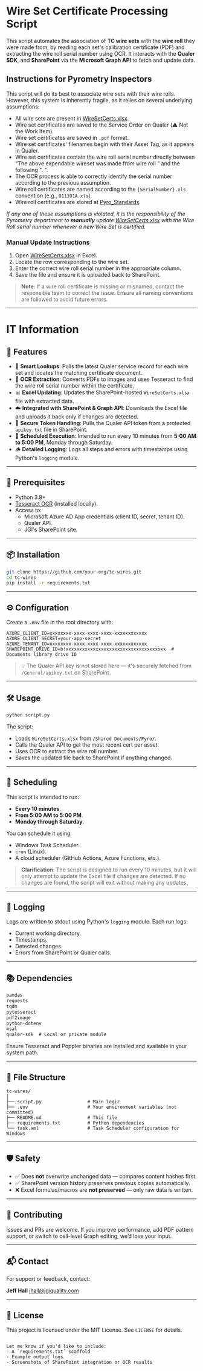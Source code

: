 # Wire Set Certificate Processing Script

This script automates the association of **TC wire sets** with the **wire roll** they were made from, by reading each set's calibration certificate (PDF) and extracting the wire roll serial number using OCR. It interacts with the **Qualer SDK**, and **SharePoint** via the **Microsoft Graph API** to fetch and update data.

## Instructions for Pyrometry Inspectors

This script will do its best to associate wire sets with their wire rolls. However, this system is inherently fragile, as it relies on several underlying assumptions:

+ All wire sets are present in [WireSetCerts.xlsx](https://jgiquality.sharepoint.com/sites/JGI/Shared%20Documents/Pyro/WireSetCerts.xlsx).
+ Wire set certificates are saved to the Service Order on Qualer (⚠️ Not the Work Item).
+ Wire set certificates are saved in `.pdf` format.
+ Wire set certificates' filenames begin with their Asset Tag, as it appears in Qualer.
+ Wire set certificates contain the wire roll serial number directly between "The above expendable wireset was made from wire roll " and the following ". ".
+ The OCR process is able to correctly identify the serial number according to the previous assumption.
+ Wire roll certificates are named according to the `{SerialNumber}.xls` convention (e.g., `011391A.xls`).
+ Wire roll certificates are stored at [Pyro_Standards](https://jgiquality.sharepoint.com/sites/JGI/Shared%20Documents/Pyro/Pyro_Standards/).

_If any one of these assumptions is violated, it is the responsibility of the Pyrometry department to **manually** update [WireSetCerts.xlsx](https://jgiquality.sharepoint.com/sites/JGI/Shared%20Documents/Pyro/WireSetCerts.xlsx) with the Wire Roll serial number whenever a new Wire Set is certified._

### Manual Update Instructions

1. Open [WireSetCerts.xlsx](https://jgiquality.sharepoint.com/sites/JGI/Shared%20Documents/Pyro/WireSetCerts.xlsx) in Excel.
2. Locate the row corresponding to the wire set.
3. Enter the correct wire roll serial number in the appropriate column.
4. Save the file and ensure it is uploaded back to SharePoint.

> **Note**: If a wire roll certificate is missing or misnamed, contact the responsible team to correct the issue. Ensure all naming conventions are followed to avoid future errors.

---

# IT Information

## 🚀 Features

- 🧠 **Smart Lookups**: Pulls the latest Qualer service record for each wire set and locates the matching certificate document.
- 🧾 **OCR Extraction**: Converts PDFs to images and uses Tesseract to find the wire roll serial number within the certificate.
- 📊 **Excel Updating**: Updates the SharePoint-hosted `WireSetCerts.xlsx` file with extracted data.
- ☁️ **Integrated with SharePoint & Graph API**: Downloads the Excel file and uploads it back only if changes are detected.
- 🔐 **Secure Token Handling**: Pulls the Qualer API token from a protected `apikey.txt` file in SharePoint.
- 🔁 **Scheduled Execution**: Intended to run every 10 minutes from **5:00 AM to 5:00 PM**, Monday through Saturday.
- 🪵 **Detailed Logging**: Logs all steps and errors with timestamps using Python's `logging` module.

---

## 🧱 Prerequisites

- Python 3.8+
- [Tesseract OCR](https://github.com/tesseract-ocr/tesseract) (installed locally).
- Access to:
  - Microsoft Azure AD App credentials (client ID, secret, tenant ID).
  - Qualer API.
  - JGI's SharePoint site.

---

## 📦 Installation

```bash
git clone https://github.com/your-org/tc-wires.git
cd tc-wires
pip install -r requirements.txt
````

---

## ⚙️ Configuration

Create a `.env` file in the root directory with:

```env
AZURE_CLIENT_ID=xxxxxxxx-xxxx-xxxx-xxxx-xxxxxxxxxxxx
AZURE_CLIENT_SECRET=your-app-secret
AZURE_TENANT_ID=xxxxxxxx-xxxx-xxxx-xxxx-xxxxxxxxxxxx
SHAREPOINT_DRIVE_ID=b!xxxxxxxxxxxxxxxxxxxxxxxxxxxxxxxxxxxxx  # Documents library drive ID
```

> 💡 The Qualer API key is not stored here — it's securely fetched from `/General/apikey.txt` on SharePoint.

---

## 🛠 Usage

```bash
python script.py
```

The script:

* Loads `WireSetCerts.xlsx` from `/Shared Documents/Pyro/`.
* Calls the Qualer API to get the most recent cert per asset.
* Uses OCR to extract the wire roll number.
* Saves the updated file back to SharePoint if anything changed.

---

## 🔄 Scheduling

This script is intended to run:

* **Every 10 minutes**.
* **From 5:00 AM to 5:00 PM**.
* **Monday through Saturday**.

You can schedule it using:

* Windows Task Scheduler.
* `cron` (Linux).
* A cloud scheduler (GitHub Actions, Azure Functions, etc.).

> **Clarification**: The script is designed to run every 10 minutes, but it will only attempt to update the Excel file if changes are detected. If no changes are found, the script will exit without making any updates.

---

## 📑 Logging

Logs are written to stdout using Python's `logging` module. Each run logs:

* Current working directory.
* Timestamps.
* Detected changes.
* Errors from SharePoint or Qualer calls.

---

## 📚 Dependencies

```txt
pandas
requests
tqdm
pytesseract
pdf2image
python-dotenv
msal
qualer-sdk  # Local or private module
```

Ensure Tesseract and Poppler binaries are installed and available in your system path.

---

## 📁 File Structure

```
tc-wires/
│
├── script.py                 # Main logic
├── .env                      # Your environment variables (not committed)
├── README.md                 # This file
├── requirements.txt          # Python dependencies
└── task.xml                  # Task Scheduler configuration for Windows
```

---

## 🛡️ Safety

* ✅ Does **not** overwrite unchanged data — compares content hashes first.
* ✅ SharePoint version history preserves previous copies automatically.
* ❌ Excel formulas/macros are **not preserved** — only raw data is written.

---

## 🤝 Contributing

Issues and PRs are welcome. If you improve performance, add PDF pattern support, or switch to cell-level Graph editing, we’d love your input.

---

## 📬 Contact

For support or feedback, contact:

**Jeff Hall**
[jhall@jgiquality.com](mailto:jhall@jgiquality.com)

---

## 📝 License

This project is licensed under the MIT License. See `LICENSE` for details.

```

Let me know if you'd like to include:
- A `requirements.txt` scaffold
- Example output logs
- Screenshots of SharePoint integration or OCR results
```
